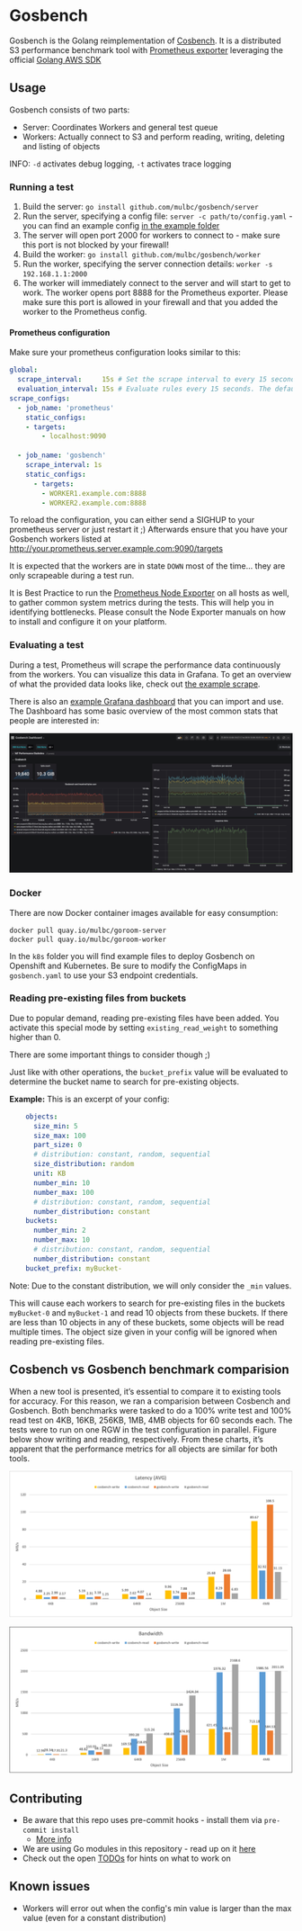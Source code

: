 # Gosbench

Gosbench is the Golang reimplementation of [Cosbench](https://github.com/intel-cloud/cosbench).
It is a distributed S3 performance benchmark tool with [Prometheus exporter](https://opencensus.io/exporters/supported-exporters/go/prometheus/) leveraging the official [Golang AWS SDK](https://aws.amazon.com/sdk-for-go/)

## Usage

Gosbench consists of two parts:

* Server: Coordinates Workers and general test queue
* Workers: Actually connect to S3 and perform reading, writing, deleting and listing of objects

INFO: `-d` activates debug logging, `-t` activates trace logging

### Running a test

1. Build the server: `go install github.com/mulbc/gosbench/server`
1. Run the server, specifying a config file: `server -c path/to/config.yaml` - you can find an example config [in the example folder](examples/example_config.yaml)
1. The server will open port 2000 for workers to connect to - make sure this port is not blocked by your firewall!
1. Build the worker: `go install github.com/mulbc/gosbench/worker`
1. Run the worker, specifying the server connection details: `worker -s 192.168.1.1:2000`
1. The worker will immediately connect to the server and will start to get to work.
The worker opens port 8888 for the Prometheus exporter. Please make sure this port is allowed in your firewall and that you added the worker to the Prometheus config.

#### Prometheus configuration

Make sure your prometheus configuration looks similar to this:

```yaml
global:
  scrape_interval:     15s # Set the scrape interval to every 15 seconds. Default is every 1 minute.
  evaluation_interval: 15s # Evaluate rules every 15 seconds. The default is every 1 minute.
scrape_configs:
  - job_name: 'prometheus'
    static_configs:
    - targets:
        - localhost:9090

  - job_name: 'gosbench'
    scrape_interval: 1s
    static_configs:
      - targets:
        - WORKER1.example.com:8888
        - WORKER2.example.com:8888
```

To reload the configuration, you can either send a SIGHUP to your prometheus server or just restart it ;)
Afterwards ensure that you have your Gosbench workers listed at http://your.prometheus.server.example.com:9090/targets

It is expected that the workers are in state `DOWN` most of the time... they are only scrapeable during a test run.

It is Best Practice to run the [Prometheus Node Exporter](https://github.com/prometheus/node_exporter) on all hosts as well, to gather common system metrics during the tests. This will help you in identifying bottlenecks. Please consult the Node Exporter manuals on how to install and configure it on your platform.

### Evaluating a test

During a test, Prometheus will scrape the performance data continuously from the workers.
You can visualize this data in Grafana. To get an overview of what the provided data looks like, check out [the example scrape](examples/example_prom_exporter.log).

There is also an [example Grafana dashboard](examples/grafana_dashboard.json) that you can import and use. The Dashboard has some basic overview of the most common stats that people are interested in:

![Gosbench Dashboard in action](examples/Gosbench_Dashboard.jpg)

### Docker

There are now Docker container images available for easy consumption:

```shell
docker pull quay.io/mulbc/goroom-server
docker pull quay.io/mulbc/goroom-worker
```

In the `k8s` folder you will find example files to deploy Gosbench on Openshift and Kubernetes.
Be sure to modify the ConfigMaps in `gosbench.yaml` to use your S3 endpoint credentials.

### Reading pre-existing files from buckets

Due to popular demand, reading pre-existing files have been added. You activate this special mode by setting `existing_read_weight` to something higher than 0.

There are some important things to consider though ;)

Just like with other operations, the `bucket_prefix` value will be evaluated to determine the bucket name to search for pre-existing objects.

**Example:** This is an excerpt of your config:

```yaml
    objects:
      size_min: 5
      size_max: 100
      part_size: 0
      # distribution: constant, random, sequential
      size_distribution: random
      unit: KB
      number_min: 10
      number_max: 100
      # distribution: constant, random, sequential
      number_distribution: constant
    buckets:
      number_min: 2
      number_max: 10
      # distribution: constant, random, sequential
      number_distribution: constant
    bucket_prefix: myBucket-
```

Note: Due to the constant distribution, we will only consider the `_min` values.

This will cause each workers to search for pre-existing files in the buckets `myBucket-0` and `myBucket-1` and read 10 objects from these buckets. If there are less than 10 objects in any of these buckets, some objects will be read multiple times. The object size given in your config will be ignored when reading pre-existing files.

## Cosbench vs Gosbench benchmark comparision
When a new tool is presented, it’s essential to compare it to existing tools for accuracy. For this reason, we ran a comparision between Cosbench and Gosbench. Both benchmarks were tasked to do a 100% write test and 100% read test on 4KB, 16KB, 256KB, 1MB, 4MB objects for 60 seconds each. The tests were to run on one RGW in the test configuration in parallel. Figure below show writing and reading, respectively. From these charts, it’s apparent that the performance metrics for all objects are similar for both tools. 

![Latency](examples/Latency.png)

![Bandwidth](examples/Bandwidth.png)

## Contributing

* Be aware that this repo uses pre-commit hooks - install them via `pre-commit install`
  * [More info](https://pre-commit.com/)
* We are using Go modules in this repository - read up on it [here](https://blog.golang.org/using-go-modules)
* Check out the open [TODOs](TODO.md) for hints on what to work on

## Known issues

* Workers will error out when the config's min value is larger than the max value (even for a constant distribution)
